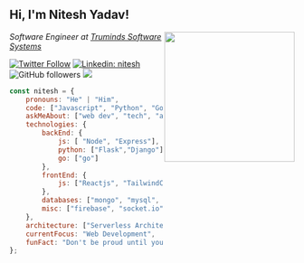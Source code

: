 <h2>Hi, I'm Nitesh Yadav!</h2>
<img align='right' src="https://media.giphy.com/media/M9gbBd9nbDrOTu1Mqx/giphy.gif" width="230">
<p><em>Software Engineer at <a href="https://www.truminds.com/">Truminds Software Systems</a></em></p>

[![Twitter Follow](https://img.shields.io/twitter/follow/im_niteshy?label=Follow)](https://twitter.com/intent/follow?screen_name=im_niteshy)
[![Linkedin: nitesh](https://img.shields.io/badge/-nitesh-blue?style=flat-square&logo=Linkedin&logoColor=white&link=https://www.linkedin.com/in/niteshyadav585/)](https://www.linkedin.com/in/niteshyadav585/)
![GitHub followers](https://img.shields.io/github/followers/nitesh585?label=Follow&style=social)
![](https://visitor-badge.glitch.me/badge?page_id=nitesh585.nitesh585)

```javascript
const nitesh = {
    pronouns: "He" | "Him",
    code: ["Javascript", "Python", "Go", "Java", "C++", "HTML", "CSS"],
    askMeAbout: ["web dev", "tech", "app dev", "machine learning"],
    technologies: {
        backEnd: {
            js: [ "Node", "Express"],
            python: ["Flask","Django"],
            go: ["go"]
        },
        frontEnd: {
            js: ["Reactjs", "TailwindCSS"]
        },
        databases: ["mongo", "mysql", "sqlite", "redis", "tinyDB"],
        misc: ["firebase", "socket.io", "selenium", "pytest", "bash", "sonarqube", "GRpc","Microservice"]
    },
    architecture: ["Serverless Architecture", "Progressive web applications", "Single page applications"],
    currentFocus: "Web Development",
    funFact: "Don't be proud until you deployed an application in production;"
};
```

